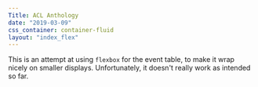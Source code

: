 ```yaml
---
Title: ACL Anthology
date: "2019-03-09"
css_container: container-fluid
layout: "index_flex"
---
```


This is an attempt at using `flexbox` for the event table, to make it wrap
nicely on smaller displays.  Unfortunately, it doesn't really work as intended
so far.
